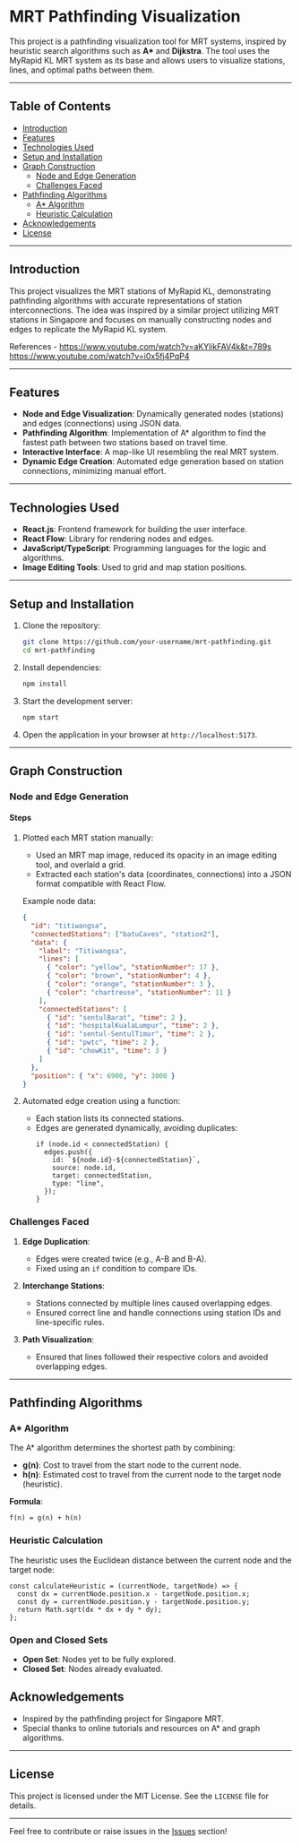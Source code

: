 # MRT Pathfinding Visualization

This project is a pathfinding visualization tool for MRT systems, inspired by heuristic search algorithms such as **A\*** and **Dijkstra**. The tool uses the MyRapid KL MRT system as its base and allows users to visualize stations, lines, and optimal paths between them.

---

## Table of Contents

- [Introduction](#introduction)
- [Features](#features)
- [Technologies Used](#technologies-used)
- [Setup and Installation](#setup-and-installation)
- [Graph Construction](#graph-construction)
  - [Node and Edge Generation](#node-and-edge-generation)
  - [Challenges Faced](#challenges-faced)
- [Pathfinding Algorithms](#pathfinding-algorithms)
  - [A\* Algorithm](#a-algorithm)
  - [Heuristic Calculation](#heuristic-calculation)
- [Acknowledgements](#acknowledgements)
- [License](#license)

---

## Introduction

This project visualizes the MRT stations of MyRapid KL, demonstrating pathfinding algorithms with accurate representations of station interconnections. The idea was inspired by a similar project utilizing MRT stations in Singapore and focuses on manually constructing nodes and edges to replicate the MyRapid KL system.

References -
https://www.youtube.com/watch?v=aKYlikFAV4k&t=789s </br>
https://www.youtube.com/watch?v=i0x5fj4PqP4

---

## Features

- **Node and Edge Visualization**: Dynamically generated nodes (stations) and edges (connections) using JSON data.
- **Pathfinding Algorithm**: Implementation of A\* algorithm to find the fastest path between two stations based on travel time.
- **Interactive Interface**: A map-like UI resembling the real MRT system.
- **Dynamic Edge Creation**: Automated edge generation based on station connections, minimizing manual effort.

---

## Technologies Used

- **React.js**: Frontend framework for building the user interface.
- **React Flow**: Library for rendering nodes and edges.
- **JavaScript/TypeScript**: Programming languages for the logic and algorithms.
- **Image Editing Tools**: Used to grid and map station positions.

---

## Setup and Installation

1. Clone the repository:
   ```bash
   git clone https://github.com/your-username/mrt-pathfinding.git
   cd mrt-pathfinding
   ```
2. Install dependencies:
   ```bash
   npm install
   ```
3. Start the development server:
   ```bash
   npm start
   ```
4. Open the application in your browser at `http://localhost:5173`.

---

## Graph Construction

### Node and Edge Generation

#### Steps

1. Plotted each MRT station manually:

   - Used an MRT map image, reduced its opacity in an image editing tool, and overlaid a grid.
   - Extracted each station's data (coordinates, connections) into a JSON format compatible with React Flow.

   Example node data:

   ```json
   {
     "id": "titiwangsa",
     "connectedStations": ["batuCaves", "station2"],
     "data": {
       "label": "Titiwangsa",
       "lines": [
         { "color": "yellow", "stationNumber": 17 },
         { "color": "brown", "stationNumber": 4 },
         { "color": "orange", "stationNumber": 3 },
         { "color": "chartreuse", "stationNumber": 11 }
       ],
       "connectedStations": [
         { "id": "sentulBarat", "time": 2 },
         { "id": "hospitalKualaLumpur", "time": 2 },
         { "id": "sentul-SentulTimur", "time": 2 },
         { "id": "pwtc", "time": 2 },
         { "id": "chowKit", "time": 3 }
       ]
     },
     "position": { "x": 6900, "y": 3000 }
   }
   ```

2. Automated edge creation using a function:
   - Each station lists its connected stations.
   - Edges are generated dynamically, avoiding duplicates:
     ```tsx
     if (node.id < connectedStation) {
       edges.push({
         id: `${node.id}-${connectedStation}`,
         source: node.id,
         target: connectedStation,
         type: "line",
       });
     }
     ```

### Challenges Faced

1. **Edge Duplication**:

   - Edges were created twice (e.g., A-B and B-A).
   - Fixed using an `if` condition to compare IDs.

2. **Interchange Stations**:

   - Stations connected by multiple lines caused overlapping edges.
   - Ensured correct line and handle connections using station IDs and line-specific rules.

3. **Path Visualization**:
   - Ensured that lines followed their respective colors and avoided overlapping edges.

---

## Pathfinding Algorithms

### A\* Algorithm

The A\* algorithm determines the shortest path by combining:

- **g(n)**: Cost to travel from the start node to the current node.
- **h(n)**: Estimated cost to travel from the current node to the target node (heuristic).

**Formula**:

```text
f(n) = g(n) + h(n)
```

### Heuristic Calculation

The heuristic uses the Euclidean distance between the current node and the target node:

```tsx
const calculateHeuristic = (currentNode, targetNode) => {
  const dx = currentNode.position.x - targetNode.position.x;
  const dy = currentNode.position.y - targetNode.position.y;
  return Math.sqrt(dx * dx + dy * dy);
};
```

### Open and Closed Sets

- **Open Set**: Nodes yet to be fully explored.
- **Closed Set**: Nodes already evaluated.

## Acknowledgements

- Inspired by the pathfinding project for Singapore MRT.
- Special thanks to online tutorials and resources on A\* and graph algorithms.

---

## License

This project is licensed under the MIT License. See the `LICENSE` file for details.

---

Feel free to contribute or raise issues in the [Issues](https://github.com/zuhu162/smartMRT/issues) section!

